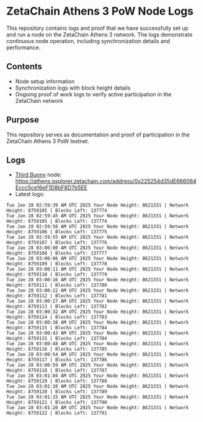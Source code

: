 # ZetaChain Athens 3 PoW Node Logs
This repository contains logs and proof that we have successfully set up and run a node on the ZetaChain Athens 3 network. The logs demonstrate continuous node operation, including synchronization details and performance.

## Contents
- Node setup information
- Synchronization logs with block height details
- Ongoing proof of work logs to verify active participation in the ZetaChain network

## Purpose
This repository serves as documentation and proof of participation in the ZetaChain Athens 3 PoW testnet.

## Logs

- [Third Bunny](https://thirdbunny.xyz/) node: https://athens.explorer.zetachain.com/address/0x225254d35dE666064Eccc5ce16eF1D8bF8D7b5EE
- Latest logs:
```
Tue Jan 28 02:59:39 AM UTC 2025 Your Node Height: 8621331 | Network Height: 8759105 | Blocks Left: 137774
Tue Jan 28 02:59:45 AM UTC 2025 Your Node Height: 8621331 | Network Height: 8759105 | Blocks Left: 137774
Tue Jan 28 02:59:50 AM UTC 2025 Your Node Height: 8621331 | Network Height: 8759106 | Blocks Left: 137775
Tue Jan 28 02:59:55 AM UTC 2025 Your Node Height: 8621331 | Network Height: 8759107 | Blocks Left: 137776
Tue Jan 28 03:00:00 AM UTC 2025 Your Node Height: 8621331 | Network Height: 8759108 | Blocks Left: 137777
Tue Jan 28 03:00:06 AM UTC 2025 Your Node Height: 8621331 | Network Height: 8759109 | Blocks Left: 137778
Tue Jan 28 03:00:11 AM UTC 2025 Your Node Height: 8621331 | Network Height: 8759110 | Blocks Left: 137779
Tue Jan 28 03:00:16 AM UTC 2025 Your Node Height: 8621331 | Network Height: 8759111 | Blocks Left: 137780
Tue Jan 28 03:00:22 AM UTC 2025 Your Node Height: 8621331 | Network Height: 8759112 | Blocks Left: 137781
Tue Jan 28 03:00:27 AM UTC 2025 Your Node Height: 8621331 | Network Height: 8759113 | Blocks Left: 137782
Tue Jan 28 03:00:32 AM UTC 2025 Your Node Height: 8621331 | Network Height: 8759114 | Blocks Left: 137783
Tue Jan 28 03:00:38 AM UTC 2025 Your Node Height: 8621331 | Network Height: 8759115 | Blocks Left: 137784
Tue Jan 28 03:00:43 AM UTC 2025 Your Node Height: 8621331 | Network Height: 8759115 | Blocks Left: 137784
Tue Jan 28 03:00:48 AM UTC 2025 Your Node Height: 8621331 | Network Height: 8759116 | Blocks Left: 137785
Tue Jan 28 03:00:54 AM UTC 2025 Your Node Height: 8621331 | Network Height: 8759117 | Blocks Left: 137786
Tue Jan 28 03:00:59 AM UTC 2025 Your Node Height: 8621331 | Network Height: 8759118 | Blocks Left: 137787
Tue Jan 28 03:01:04 AM UTC 2025 Your Node Height: 8621331 | Network Height: 8759119 | Blocks Left: 137788
Tue Jan 28 03:01:10 AM UTC 2025 Your Node Height: 8621331 | Network Height: 8759120 | Blocks Left: 137789
Tue Jan 28 03:01:15 AM UTC 2025 Your Node Height: 8621331 | Network Height: 8759121 | Blocks Left: 137790
Tue Jan 28 03:01:20 AM UTC 2025 Your Node Height: 8621331 | Network Height: 8759122 | Blocks Left: 137791
```
